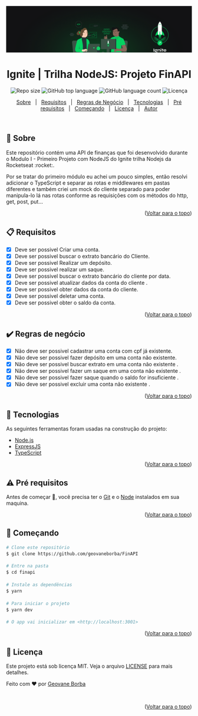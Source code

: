 <div align="center" id="top"> 
  <img src="./assets/banner-ignite.png" alt="Imagem do banner do Ignite" />
</div>

<h1 align="center">Ignite | Trilha NodeJS: Projeto FinAPI</h1>

<p align="center">
  <img alt="Repo size"  src="https://img.shields.io/github/repo-size/geovaneborba/FinAPI?color=04D361&style=for-the-badge">
  <img alt="GitHub top language"  src="https://img.shields.io/github/languages/top/geovaneborba/FinAPI?color=04d361&style=for-the-badge"> <img alt="GitHub language count"  src="https://img.shields.io/github/languages/count/geovaneborba/FinAPI?color=04d361&style=for-the-badge">
  <img alt="Licença" src="https://img.shields.io/github/license/geovaneborba/FinAPI?color=04d361&style=for-the-badge">
</p>

<p align="center">
  <a href="#dart-sobre">Sobre</a> &#xa0; | &#xa0; 
  <a href="#clipboard-requisitos">Requisitos</a> &#xa0; | &#xa0;  
  <a href="#heavy_check_mark-regras-de-negócio">Regras de Negócio</a> &#xa0; | &#xa0;
  <a href="#rocket-tecnologias">Tecnologias</a> &#xa0; | &#xa0;
  <a href="#warning-pré-requisitos"> Pré requisitos</a> &#xa0; | &#xa0;
  <a href="#checkered_flag-começando">Começando</a> &#xa0; | &#xa0;
  <a href="#memo-licença">Licença</a> &#xa0; | &#xa0;
  <a href="https://github.com/geovaneborba" target="_blank">Autor</a>
</p>

<br>

## :dart: Sobre

<p>
  Este repositório contém uma API de finanças que foi desenvolvido durante o Modulo I - Primeiro Projeto com NodeJS do Ignite trilha Nodejs da Rocketseat :rocket:.
</p>
<p>
  Por se tratar do primeiro módulo eu achei um pouco simples, então resolvi adicionar o TypeScript e separar as rotas e middlewares em pastas diferentes e também criei um mock do cliente separado para poder manipula-lo lá nas rotas conforme as requisições com os métodos do http, get, post, put...  
</p>

<p align="right">(<a href="#top">Voltar para o topo</a>)</p>

## :clipboard: Requisitos

- [x] Deve ser possivel Criar uma conta.
- [x] Deve ser possivel buscar o extrato bancário do Cliente.
- [x] Deve ser possivel Realizar um depósito.
- [x] Deve ser possivel realizar um saque.
- [x] Deve ser possivel buscar o extrato bancário do cliente por data.
- [x] Deve ser possivel atualizar dados da conta do cliente .
- [x] Deve ser possivel obter dados da conta do cliente.
- [x] Deve ser possivel deletar uma conta.
- [x] Deve ser possivel obter o saldo da conta.

<p align="right">(<a href="#top">Voltar para o topo</a>)</p>

## :heavy_check_mark: Regras de negócio

- [x] Não deve ser possivel cadastrar uma conta com cpf já existente.
- [x] Não deve ser possivel fazer depósito em uma conta não existente.
- [x] Não deve ser possivel buscar extrato em uma conta não existente .
- [x] Não deve ser possivel fazer um saque em uma conta não existente .
- [x] Não deve ser possivel fazer saque quando o saldo for insuficiente .
- [x] Não deve ser possivel excluir uma conta não existente .

<p align="right">(<a href="#top">Voltar para o topo</a>)</p>

## :rocket: Tecnologias

As seguintes ferramentas foram usadas na construção do projeto:

- [Node.js](https://nodejs.org/en/)
- [ExpressJS](https://expressjs.com/pt-br/)
- [TypeScript](https://www.typescriptlang.org/)

<p align="right">(<a href="#top">Voltar para o topo</a>)</p>

## :warning: Pré requisitos

Antes de começar :checkered_flag:, você precisa ter o [Git](https://git-scm.com) e o [Node](https://nodejs.org/en/) instalados em sua maquina.

<p align="right">(<a href="#top">Voltar para o topo</a>)</p>

## :checkered_flag: Começando

```bash
# Clone este repositório
$ git clone https://github.com/geovaneborba/FinAPI

# Entre na pasta
$ cd finapi

# Instale as dependências
$ yarn

# Para iniciar o projeto
$ yarn dev

# O app vai inicializar em <http://localhost:3001>
```

<p align="right">(<a href="#top">Voltar para o topo</a>)</p>

## :memo: Licença

Este projeto está sob licença MIT. Veja o arquivo [LICENSE](LICENSE.md) para mais detalhes.

Feito com :heart: por <a href="https://github.com/geovaneborba" target="_blank">Geovane Borba</a>

&#xa0;

<p align="right">(<a href="#top">Voltar para o topo</a>)</p>
